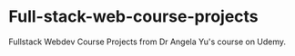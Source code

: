 # Full-stack-web-course-projects
Fullstack Webdev Course Projects from Dr Angela Yu's course on Udemy.
